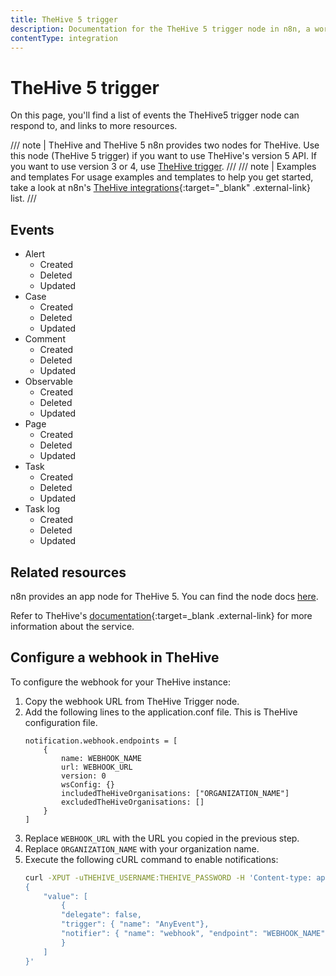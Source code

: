 ```yaml
---
title: TheHive 5 trigger
description: Documentation for the TheHive 5 trigger node in n8n, a workflow automation platform. Includes details of operations and configuration, and links to examples and credentials information.
contentType: integration
---
```


# TheHive 5 trigger

On this page, you'll find a list of events the TheHive5 trigger node can respond to, and links to more resources.

/// note | TheHive and TheHive 5
n8n provides two nodes for TheHive. Use this node (TheHive 5 trigger) if you want to use TheHive's version 5 API. If you want to use version 3 or 4, use [TheHive trigger](/integrations/builtin/trigger-nodes/n8n-nodes-base.thehivetrigger/).
///
/// note | Examples and templates
For usage examples and templates to help you get started, take a look at n8n's [TheHive integrations](https://n8n.io/integrations/thehive-5/){:target="_blank" .external-link} list.
///
## Events

* Alert 
	* Created
	* Deleted
	* Updated
* Case
	* Created
	* Deleted
	* Updated
* Comment
	* Created
	* Deleted
	* Updated
* Observable
	* Created
	* Deleted
	* Updated
* Page
	* Created
	* Deleted
	* Updated
* Task
	* Created
	* Deleted
	* Updated
* Task log
	* Created
	* Deleted
	* Updated

## Related resources

n8n provides an app node for TheHive 5. You can find the node docs [here](/integrations/builtin/app-nodes/n8n-nodes-base.thehive5/).

<!--
View [example workflows and related content](https://n8n.io/integrations/thehive-trigger/){:target=_blank .external-link} on n8n's website.
-->

Refer to TheHive's [documentation](https://docs.strangebee.com/){:target=_blank .external-link} for more information about the service.


## Configure a webhook in TheHive

To configure the webhook for your TheHive instance:

1. Copy the webhook URL from TheHive Trigger node.
2. Add the following lines to the application.conf file. This is TheHive configuration file.
	```
	notification.webhook.endpoints = [
		{
			name: WEBHOOK_NAME
			url: WEBHOOK_URL
			version: 0
			wsConfig: {}
			includedTheHiveOrganisations: ["ORGANIZATION_NAME"]
			excludedTheHiveOrganisations: []
		}
	]
	```
3. Replace `WEBHOOK_URL` with the URL you copied in the previous step.
4. Replace `ORGANIZATION_NAME` with your organization name.
5. Execute the following cURL command to enable notifications:
	```sh
	curl -XPUT -uTHEHIVE_USERNAME:THEHIVE_PASSWORD -H 'Content-type: application/json' THEHIVE_URL/api/config/organisation/notification -d '
	{
		"value": [
			{
			"delegate": false,
			"trigger": { "name": "AnyEvent"},
			"notifier": { "name": "webhook", "endpoint": "WEBHOOK_NAME" }
			}
		]
	}'
	```

